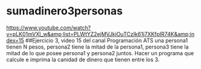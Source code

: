 # sumadinero3personas
https://www.youtube.com/watch?v=pLK01mVXl_w&amp;list=PLWtYZ2ejMVJkjOuTCzIk61j7XKfpIR74K&amp;index=15
##Ejercicio 3, video 15 del canal Programación ATS
una persona1 tienen N pesos, persona2 tiene la mitad de la persona1, persona3 tiene la mitad de lo que posee persona1 y persona2 juntos.
Hacer un programa que calcule e imprima la canidad de dinero que tienen entre los 3.
